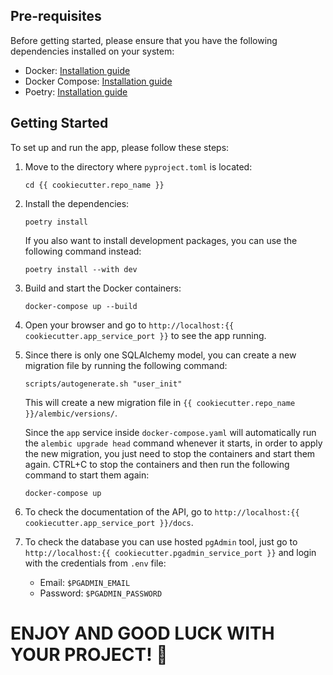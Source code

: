 ## Pre-requisites

Before getting started, please ensure that you have the following dependencies installed on your system:

- Docker: [Installation guide](https://docs.docker.com/get-docker/)
- Docker Compose: [Installation guide](https://docs.docker.com/compose/install/)
- Poetry: [Installation guide](https://python-poetry.org/docs/#installation)

## Getting Started

To set up and run the app, please follow these steps:

1. Move to the directory where `pyproject.toml` is located:

   ```shell
   cd {{ cookiecutter.repo_name }}
   ```
2. Install the dependencies:

   ```shell
   poetry install
   ```
   If you also want to install development packages,
   you can use the following command instead:
   ```shell
   poetry install --with dev
   ```
3. Build and start the Docker containers:

   ```shell
   docker-compose up --build
   ```
4. Open your browser and go to `http://localhost:{{ cookiecutter.app_service_port }}` to see the app running.

5. Since there is only one SQLAlchemy model, you can create a new migration file by running the following command:

   ```shell
   scripts/autogenerate.sh "user_init"
   ```
   This will create a new migration file in `{{ cookiecutter.repo_name }}/alembic/versions/`.

   Since the `app` service inside `docker-compose.yaml` will automatically run the `alembic upgrade head` command whenever it starts, in order to apply the new migration, you just need to stop the containers and start them again. CTRL+C to stop the containers and then run the following command to start them again:
   ```shell
   docker-compose up
   ```

6. To check the documentation of the API, go to `http://localhost:{{ cookiecutter.app_service_port }}/docs`.

7. To check the database you can use hosted `pgAdmin` tool, just go to `http://localhost:{{ cookiecutter.pgadmin_service_port }}` and login with the credentials from `.env` file:
   - Email: `$PGADMIN_EMAIL`
   - Password: `$PGADMIN_PASSWORD`

# ENJOY AND GOOD LUCK WITH YOUR PROJECT! 🚀
